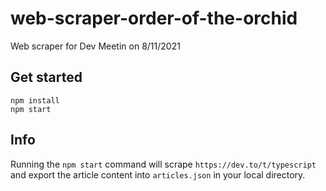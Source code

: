 # web-scraper-order-of-the-orchid

Web scraper for Dev Meetin on 8/11/2021

## Get started

```
npm install
npm start
```

## Info

Running the `npm start` command will scrape `https://dev.to/t/typescript` and export the article content into `articles.json` in your local directory.
